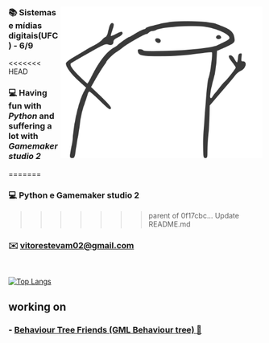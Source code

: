 <div align="center" />

<img align="right" src="./image/new_image.svg" width="400"/>

<div align="left" />

### 📚 Sistemas e mídias digitais(UFC) - 6/9

<<<<<<< HEAD
### 💻 Having fun with *Python* and suffering a lot with *Gamemaker studio 2*
=======
### 💻 Python e Gamemaker studio 2
>>>>>>> parent of 0f17cbc... Update README.md

### ✉️ vitorestevam02@gmail.com

<br/>

[![Top Langs](https://github-readme-stats.vercel.app/api/top-langs/?username=vitorestevam&layout=compact&langs_count=3)](https://github.com/anuraghazra/github-readme-stats)

## working on

### - [Behaviour Tree Friends (GML Behaviour tree) 🌳](https://github.com/VitorEstevam/Behaviour-Tree-Friends)
